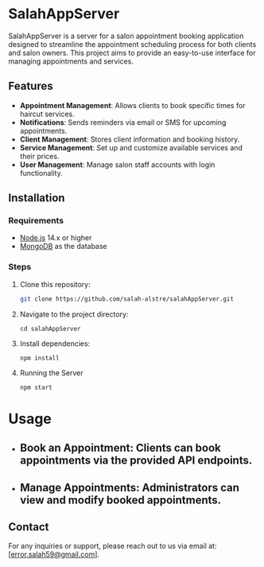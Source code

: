 # SalahAppServer

SalahAppServer is a server for a salon appointment booking application designed to streamline the appointment scheduling process for both clients and salon owners. This project aims to provide an easy-to-use interface for managing appointments and services.

## Features

- **Appointment Management**: Allows clients to book specific times for haircut services.
- **Notifications**: Sends reminders via email or SMS for upcoming appointments.
- **Client Management**: Stores client information and booking history.
- **Service Management**: Set up and customize available services and their prices.
- **User Management**: Manage salon staff accounts with login functionality.

## Installation

### Requirements

- [Node.js](https://nodejs.org/) 14.x or higher
- [MongoDB](https://www.mongodb.com/) as the database

### Steps

1. Clone this repository:
   ```bash
   git clone https://github.com/salah-alstre/salahAppServer.git
   
 2. Navigate to the project directory:

        cd salahAppServer

 3. Install dependencies:

        npm install

 4. Running the Server

        npm start

# Usage
-  ## Book an Appointment: Clients can book appointments via the provided API endpoints.
-  ## Manage Appointments: Administrators can view and modify booked appointments.


## Contact
For any inquiries or support, please reach out to us via email at: [error.salah59@gmail.com].
